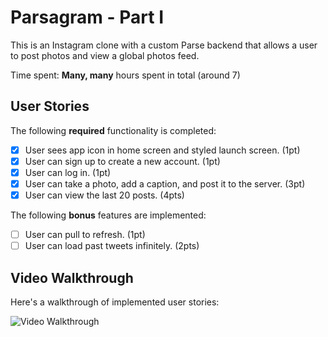 # Parsagram - Part I

This is an Instagram clone with a custom Parse backend that allows a user to post photos and view a global photos feed.

Time spent: **Many, many** hours spent in total (around 7)

## User Stories

The following **required** functionality is completed:

- [x] User sees app icon in home screen and styled launch screen. (1pt)
- [x] User can sign up to create a new account. (1pt)
- [x] User can log in. (1pt)
- [x] User can take a photo, add a caption, and post it to the server. (3pt)
- [x] User can view the last 20 posts. (4pts)

The following **bonus** features are implemented:

- [ ] User can pull to refresh. (1pt)
- [ ] User can load past tweets infinitely. (2pts)

## Video Walkthrough

Here's a walkthrough of implemented user stories:

<img src='http://g.recordit.co/7MejCxZPQG.gif' title='Video Walkthrough' width='' alt='Video Walkthrough' />
